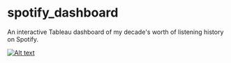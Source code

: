 # spotify_dashboard
An interactive Tableau dashboard of my decade's worth of listening history on Spotify. 

<a href="https://public.tableau.com/views/spotify_list_hist_v2/Dashboard4?:language=en-US&publish=yes&:sid=&:redirect=auth&:display_count=n&:origin=viz_share_link" target="_blank" rel="noopener noreferrer">
  <img src="https://github.com/user-attachments/assets/8bae7507-3240-4fa4-b5e3-b70052cfbd6f" alt="Alt text">
</a>
